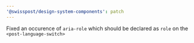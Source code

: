 ```yaml
---
'@swisspost/design-system-components': patch
---
```


Fixed an occurence of `aria-role` which should be declared as `role` on the `<post-language-switch>`
